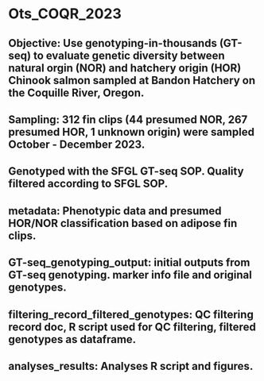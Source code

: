 # Ots_COQR_2023
## Objective: Use genotyping-in-thousands (GT-seq) to evaluate genetic diversity between natural orgin (NOR) and hatchery origin (HOR) Chinook salmon sampled at Bandon Hatchery on the Coquille River, Oregon.
## Sampling: 312 fin clips (44 presumed NOR, 267 presumed HOR, 1 unknown origin) were sampled October - December 2023.
## Genotyped with the SFGL GT-seq SOP. Quality filtered according to SFGL SOP.
## metadata: Phenotypic data and presumed HOR/NOR classification based on adipose fin clips.
## GT-seq_genotyping_output: initial outputs from GT-seq genotyping. marker info file and original genotypes.
## filtering_record_filtered_genotypes: QC filtering record doc, R script used for QC filtering, filtered genotypes as dataframe.
## analyses_results: Analyses R script and figures.
